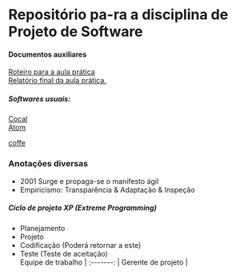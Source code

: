 <h1>Repositório pa-ra a disciplina de Projeto de Software</h1>

<h4>Documentos auxiliares </h4>


<a href="Roteiro%20aula%20pratica.pdf">Roteiro para a aula prática</a> </br>
<a href="main.pdf"> Relatório final da aula prática.</a> </br>

<h5> Softwares usuais: </h5><p>
<a href="https://cocalc.com/software">Cocal</a> <br/>
<a href="https://atom.io/">Atom</a> <br/>

 <a href="https://buy.stripe.com/test_14k5lPbFNfLx2hGdQQ">coffe</a> <br/>
</p>



<h3> Anotações diversas </h3>

* 2001 Surge e propaga-se o manifesto ágil <br>
* Empiricismo: Transparência & Adaptação & Inspeção <br>

<h5> Ciclo de projeto XP (Extreme Programming) </h5>

* Planejamento <br>
* Projeto <br>
* Codificação (Poderá retornar a este) <br>
* Teste (Teste de aceitação) <br>
 Equipe de trabalho |
 :-------: |
 Gerente de projeto |
